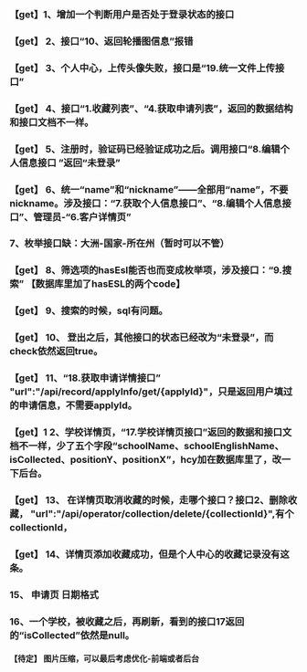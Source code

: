 ### 【get】1、增加一个判断用户是否处于登录状态的接口

### 【get】 2、接口“10、返回轮播图信息”报错 

### 【get】 3、个人中心，上传头像失败，接口是“19.统一文件上传接口”

### 【get】 4、接口“1.收藏列表”、“4.获取申请列表”，返回的数据结构和接口文档不一样。

### 【get】 5、注册时，验证码已经验证成功之后。调用接口“8.编辑个人信息接口 ”返回“未登录”

### 【get】 6、统一“name”和“nickname”——全部用“name”，不要nickname。涉及接口：“7.获取个人信息接口”、“8.编辑个人信息接口”、管理员-“6.客户详情页”

### 7、枚举接口缺：大洲-国家-所在州（暂时可以不管）

### 【get】 8、筛选项的hasEsl能否也而变成枚举项，涉及接口：“9.搜索” 【数据库里加了hasESL的两个code】

### 【get】 9、搜索的时候，sql有问题。

### 【get】 10、 登出之后，其他接口的状态已经改为“未登录”，而check依然返回true。

### 【get】 11、“18.获取申请详情接口” "url":"/api/record/applyInfo/get/{applyId}"，只是返回用户填过的申请信息，不需要applyId。

### 【get】1 2、学校详情页，“17.学校详情页接口”返回的数据和接口文档不一样，少了五个字段“schoolName、schoolEnglishName、isCollected、positionY、positionX”，hcy加在数据库里了，改一下后台。

### 【get】 13、 在详情页取消收藏的时候，走哪个接口？接口2、删除收藏， "url":"/api/operator/collection/delete/{collectionId}",有个collectionId，

### 【get】 14、详情页添加收藏成功，但是个人中心的收藏记录没有这条。

### 15、 申请页 日期格式 

### 16、一个学校，被收藏之后，再刷新，看到的接口17返回的“isCollected”依然是null。


#### 【待定】 图片压缩，可以最后考虑优化-前端或者后台

